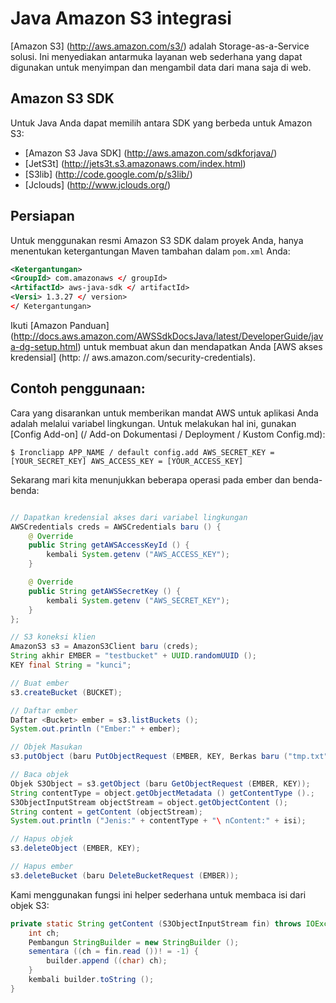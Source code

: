# Java Amazon S3 integrasi

[Amazon S3] (http://aws.amazon.com/s3/) adalah Storage-as-a-Service solusi. Ini menyediakan antarmuka layanan web sederhana yang dapat digunakan untuk menyimpan dan mengambil data dari mana saja di web.

## Amazon S3 SDK

Untuk Java Anda dapat memilih antara SDK yang berbeda untuk Amazon S3:
* [Amazon S3 Java SDK] (http://aws.amazon.com/sdkforjava/)
* [JetS3t] (http://jets3t.s3.amazonaws.com/index.html)
* [S3lib] (http://code.google.com/p/s3lib/)
* [Jclouds] (http://www.jclouds.org/)

## Persiapan

Untuk menggunakan resmi Amazon S3 SDK dalam proyek Anda, hanya menentukan ketergantungan Maven tambahan dalam `pom.xml` Anda:

~~~ Xml
<Ketergantungan>
<GroupId> com.amazonaws </ groupId>
<ArtifactId> aws-java-sdk </ artifactId>
<Versi> 1.3.27 </ version>
</ Ketergantungan>
~~~

Ikuti [Amazon Panduan] (http://docs.aws.amazon.com/AWSSdkDocsJava/latest/DeveloperGuide/java-dg-setup.html) untuk membuat akun dan mendapatkan Anda [AWS akses kredensial] (http: // aws.amazon.com/security-credentials).

## Contoh penggunaan:

Cara yang disarankan untuk memberikan mandat AWS untuk aplikasi Anda adalah melalui variabel lingkungan. Untuk melakukan hal ini, gunakan [Config Add-on] (/ Add-on Dokumentasi / Deployment / Kustom Config.md):

~~~ Pesta
$ Ironcliapp APP_NAME / default config.add AWS_SECRET_KEY = [YOUR_SECRET_KEY] AWS_ACCESS_KEY = [YOUR_ACCESS_KEY]
~~~

Sekarang mari kita menunjukkan beberapa operasi pada ember dan benda-benda:

~~~ Java

// Dapatkan kredensial akses dari variabel lingkungan
AWSCredentials creds = AWSCredentials baru () {
    @ Override
    public String getAWSAccessKeyId () {
        kembali System.getenv ("AWS_ACCESS_KEY");
    }

    @ Override
    public String getAWSSecretKey () {
        kembali System.getenv ("AWS_SECRET_KEY");
    }
};

// S3 koneksi klien
AmazonS3 s3 = AmazonS3Client baru (creds);
String akhir EMBER = "testbucket" + UUID.randomUUID ();
KEY final String = "kunci";

// Buat ember
s3.createBucket (BUCKET);

// Daftar ember
Daftar <Bucket> ember = s3.listBuckets ();
System.out.println ("Ember:" + ember);

// Objek Masukan
s3.putObject (baru PutObjectRequest (EMBER, KEY, Berkas baru ("tmp.txt")));

// Baca objek
Objek S3Object = s3.getObject (baru GetObjectRequest (EMBER, KEY));
String contentType = object.getObjectMetadata () getContentType ().;
S3ObjectInputStream objectStream = object.getObjectContent ();
String content = getContent (objectStream);
System.out.println ("Jenis:" + contentType + "\ nContent:" + isi);

// Hapus objek
s3.deleteObject (EMBER, KEY);

// Hapus ember
s3.deleteBucket (baru DeleteBucketRequest (EMBER));
~~~

Kami menggunakan fungsi ini helper sederhana untuk membaca isi dari objek S3:

~~~ Java
private static String getContent (S3ObjectInputStream fin) throws IOException {
    int ch;
    Pembangun StringBuilder = new StringBuilder ();
    sementara ((ch = fin.read ())! = -1) {
        builder.append ((char) ch);
    }
    kembali builder.toString ();
}
~~~
